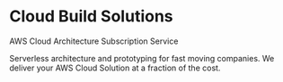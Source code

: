# Cloud Build Solutions

AWS Cloud Architecture Subscription Service

Serverless architecture and prototyping for fast moving companies.
We deliver your AWS Cloud Solution at a fraction of the cost.


